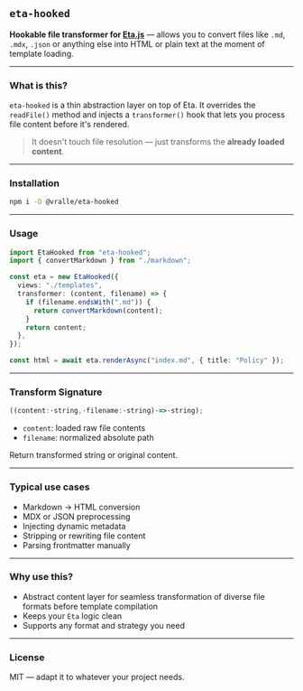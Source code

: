 ## `eta-hooked`

**Hookable file transformer for [Eta.js](https://eta.js.org)** — allows you to convert files like `.md`, `.mdx`, `.json` or anything else into HTML or plain text at the moment of template loading.

---

### What is this?

`eta-hooked` is a thin abstraction layer on top of Eta. It overrides the `readFile()` method and injects a `transformer()` hook that lets you process file content before it's rendered.

> It doesn't touch file resolution — just transforms the **already loaded content**.

---

### Installation

```bash
npm i -D @vralle/eta-hooked
```

---

### Usage

```ts
import EtaHooked from "eta-hooked";
import { convertMarkdown } from "./markdown";

const eta = new EtaHooked({
  views: "./templates",
  transformer: (content, filename) => {
    if (filename.endsWith(".md")) {
      return convertMarkdown(content);
    }
    return content;
  },
});

const html = await eta.renderAsync("index.md", { title: "Policy" });
```

---

### Transform Signature

```ts
((content:·string,·filename:·string)·=>·string);
```

- `content`: loaded raw file contents
- `filename`: normalized absolute path

Return transformed string or original content.

---

### Typical use cases

- Markdown → HTML conversion
- MDX or JSON preprocessing
- Injecting dynamic metadata
- Stripping or rewriting file content
- Parsing frontmatter manually

---

### Why use this?

- Abstract content layer for seamless transformation of diverse file formats before template compilation
- Keeps your `Eta` logic clean
- Supports any format and strategy you need

---

### License

MIT — adapt it to whatever your project needs.
